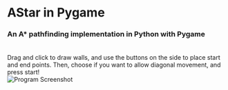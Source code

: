 # AStar in Pygame
### An A* pathfinding implementation in Python with Pygame<br><br>
Drag and click to draw walls, and use the buttons on the side to place start and end points. Then, choose if you want to allow diagonal movement, and press start!<br>
![Program Screenshot](https://user-images.githubusercontent.com/93236738/175113210-978c314c-0f96-4a40-87b1-54bb9b5c7270.png)
